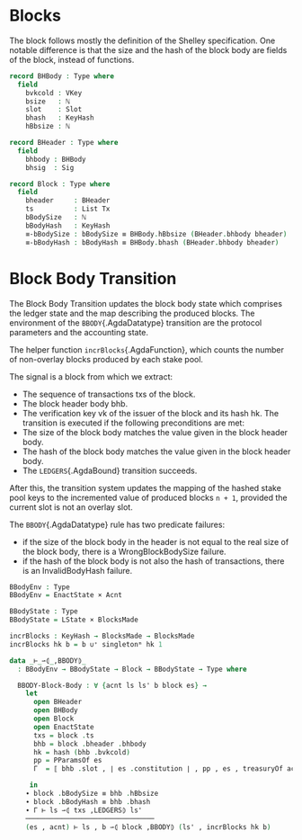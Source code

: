 <!--
```agda
{-# OPTIONS --safe #-}
open import Ledger.Prelude
open import Ledger.Conway.Specification.Abstract
open import Ledger.Conway.Specification.Transaction
 
module Ledger.Conway.Specification.BlockBody
  (txs : _) (open TransactionStructure txs)
  (abs : AbstractFunctions txs) (open AbstractFunctions abs)
  where

open import Ledger.Conway.Specification.Enact govStructure
open import Ledger.Conway.Specification.Ledger txs abs
open import Ledger.Conway.Specification.Rewards txs abs
```
-->

# Blocks

The block follows mostly the definition of the Shelley specification. One
notable difference is that the size and the hash of the block body are fields
of the block, instead of functions.

```agda
record BHBody : Type where
  field
    bvkcold : VKey
    bsize   : ℕ
    slot    : Slot
    bhash   : KeyHash
    hBbsize : ℕ

record BHeader : Type where
  field
    bhbody : BHBody
    bhsig  : Sig

record Block : Type where
  field
    bheader     : BHeader
    ts          : List Tx
    bBodySize   : ℕ
    bBodyHash   : KeyHash
    ≡-bBodySize : bBodySize ≡ BHBody.hBbsize (BHeader.bhbody bheader)
    ≡-bBodyHash : bBodyHash ≡ BHBody.bhash (BHeader.bhbody bheader)
```

# Block Body Transition

The Block Body Transition updates the block body state which comprises the
ledger state and the map describing the produced blocks. The environment of the
`BBODY`{.AgdaDatatype} transition are the protocol parameters and the accounting
state.

The helper function `incrBlocks`{.AgdaFunction}, which counts the number of
non-overlay blocks produced by each stake pool.

The signal is a block from which we extract:
* The sequence of transactions txs of the block.
* The block header body bhb.
* The verification key vk of the issuer of the block and its hash hk. The
  transition is executed if the following preconditions are met:
* The size of the block body matches the value given in the block header body.
* The hash of the block body matches the value given in the block header body.
* The `LEDGERS`{.AgdaBound} transition succeeds.

After this, the transition system updates the mapping of the hashed stake pool
keys to the incremented value of produced blocks `n + 1`, provided the current
slot is not an overlay slot.

The `BBODY`{.AgdaDatatype} rule has two predicate failures:
* if the size of the block body in the header is not equal to the real size of
  the block body, there is a WrongBlockBodySize failure.
* if the hash of the block body is not also the hash of transactions, there is
  an InvalidBodyHash failure.

```agda
BBodyEnv : Type
BBodyEnv = EnactState × Acnt

BBodyState : Type
BBodyState = LState × BlocksMade

incrBlocks : KeyHash → BlocksMade → BlocksMade
incrBlocks hk b = b ∪⁺ singletonᵐ hk 1

data _⊢_⇀⦇_,BBODY⦈_
  : BBodyEnv → BBodyState → Block → BBodyState → Type where

  BBODY-Block-Body : ∀ {acnt ls ls' b block es} →
    let
      open BHeader
      open BHBody
      open Block
      open EnactState
      txs = block .ts
      bhb = block .bheader .bhbody
      hk = hash (bhb .bvkcold)
      pp = PParamsOf es
      Γ  = ⟦ bhb .slot , ∣ es .constitution ∣ , pp , es , treasuryOf acnt ⟧

     in
    ∙ block .bBodySize ≡ bhb .hBbsize
    ∙ block .bBodyHash ≡ bhb .bhash
    ∙ Γ ⊢ ls ⇀⦇ txs ,LEDGERS⦈ ls'
    ────────────────────────────────
    (es , acnt) ⊢ ls , b ⇀⦇ block ,BBODY⦈ (ls' , incrBlocks hk b)
```
